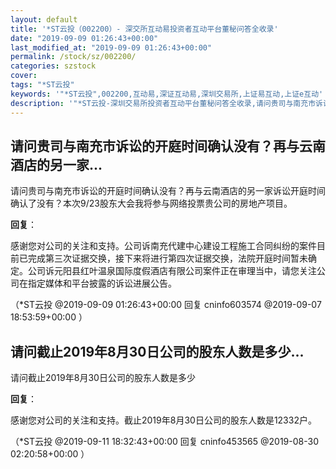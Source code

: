 ```yaml
---
layout: default
title: '*ST云投（002200）- 深交所互动易投资者互动平台董秘问答全收录'
date: "2019-09-09 01:26:43+00:00"
last_modified_at: "2019-09-09 01:26:43+00:00"
permalink: /stock/sz/002200/
categories: szstock
cover: 
tags: "*ST云投"
keywords: '"*ST云投",002200,互动易,深证互动易,深圳交易所,上证易互动,上证e互动'
description: '"*ST云投-深圳交易所投资者互动平台董秘问答全收录,请问贵司与南充市诉讼的开庭时间确认没有？再与云南酒店的另一家诉讼开庭时间确认了没有？本次9/23股东大会我将参与网络投票贵公司的房地产项目。"'
---
```


## 请问贵司与南充市诉讼的开庭时间确认没有？再与云南酒店的另一家...

请问贵司与南充市诉讼的开庭时间确认没有？再与云南酒店的另一家诉讼开庭时间确认了没有？本次9/23股东大会我将参与网络投票贵公司的房地产项目。

**回复**：

感谢您对公司的关注和支持。公司诉南充代建中心建设工程施工合同纠纷的案件目前已完成第三次证据交换，接下来将进行第四次证据交换，法院开庭时间暂未确定。公司诉元阳县红叶温泉国际度假酒店有限公司案件正在审理当中，请您关注公司在指定媒体和平台披露的诉讼进展公告。 

（*ST云投  @2019-09-09 01:26:43+00:00 回复 cninfo603574  @2019-09-07 18:53:59+00:00 ）

## 请问截止2019年8月30日公司的股东人数是多少...

请问截止2019年8月30日公司的股东人数是多少

**回复**：

感谢您对公司的关注和支持。截止2019年8月30日公司的股东人数是12332户。 

（*ST云投  @2019-09-11 18:32:43+00:00 回复 cninfo453565  @2019-08-30 02:20:58+00:00 ）

